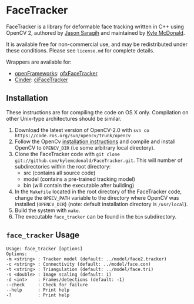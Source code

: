 # FaceTracker

FaceTracker is a library for deformable face tracking written in C++ using OpenCV 2, authored by [Jason Saragih](https://vimeo.com/jsaragih) and maintained by [Kyle McDonald](http://kylemcdonald.net/).

It is available free for non-commercial use, and may be redistributed under these conditions. Please see `license.md` for complete details.

Wrappers are available for:

* [openFrameworks](http://www.openframeworks.cc/): [ofxFaceTracker](https://github.com/kylemcdonald/ofxFaceTracker)
* [Cinder](http://libcinder.org/): [ciFaceTracker](https://github.com/Hebali/ciFaceTracker)

## Installation

These instructions are for compiling the code on OS X only. Compilation on other Unix-type architectures should be similar.

1. Download the latest version of OpenCV-2.0 with `svn co https://code.ros.org/svn/opencv/trunk/opencv`
2. Follow the OpenCv [installation instructions](http://opencv.willowgarage.com/wiki/Mac_OS_X_OpenCV_Port) and compile and install OpenCV to `OPENCV_DIR` (i.e some arbitrary local directory).
3. Clone the FaceTracker code with `git clone git://github.com/kylemcdonald/FaceTracker.git`. This will number of subdirectories within the root directory:
   - src (contains all source code)
   - model (contains a pre-trained tracking model)
   - bin (will contain the executable after building)
4. In the `Makefile` located in the root directory of the FaceTracker code, change the `OPECV_PATH` variable to the directory where OpenCV was installed (`OPENCV_DIR`) (note: default installation directory is `/usr/local`).
5. Build the system with `make`.
6. The executable `face_tracker` can be found in the `bin` subdirectory.

## `face_tracker` Usage

````
Usage: face_tracker [options]
Options:
-m <string> : Tracker model (default: ../model/face2.tracker)
-c <string> : Connectivity (default: ../model/face.con)
-t <string> : Triangulation (default: ../model/face.tri)
-s <double> : Image scaling (default: 1)
-d <int>    : Frames/detections (default: -1)
--check     : Check for failure 
--help      : Print help
-?          : Print help
````

